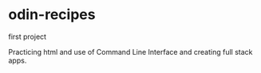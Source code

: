 # odin-recipes
first project

Practicing html and use of Command Line Interface and creating full stack apps.